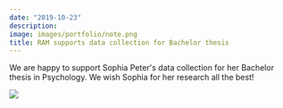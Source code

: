```yaml
---
date: "2019-10-23"
description: 
image: images/portfolio/note.png
title: RAM supports data collection for Bachelor thesis
---
```


We are happy to support Sophia Peter's data collection for her Bachelor thesis in Psychology. We wish Sophia for her research all the best!


![](/images/portfolio/ram-sophia.png)